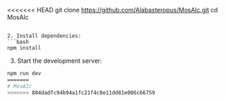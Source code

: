<<<<<<< HEAD
git clone https://github.com/Alabasteropus/MosAIc.git
cd MosAIc
```

2. Install dependencies:
```bash
npm install
```

3. Start the development server:
```bash
npm run dev
=======
# MosAIc
>>>>>>> 804dadfc94b94a1fc21f4c8e11dd81e006c66759
